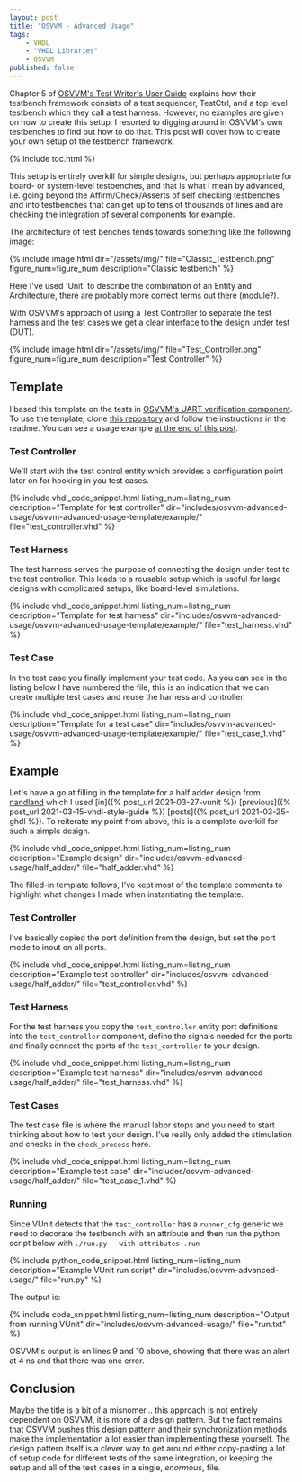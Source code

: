 ```yaml
---
layout: post
title: "OSVVM - Advanced Usage"
tags:
    - VHDL
    - "VHDL Libraries"
    - OSVVM
published: false
---
```


Chapter 5 of [OSVVM's Test Writer's User Guide](https://github.com/OSVVM/Documentation/blob/master/OSVVM_test_writers_user_guide.pdf) explains how their testbench framework consists of a test sequencer, TestCtrl, and a top level testbench which they call a test harness. However, no examples are given on how to create this setup. I resorted to digging around in OSVVM's own testbenches to find out how to do that. This post will cover how to create your own setup of the testbench framework.

{% include toc.html %}

This setup is entirely overkill for simple designs, but perhaps appropriate for board- or system-level testbenches, and that is what I mean by advanced, i.e. going beyond the Affirm/Check/Asserts of self checking testbenches and into testbenches that can get up to tens of thousands of lines and are checking the integration of several components for example.

The architecture of test benches tends towards something like the following image:

<!-- {% increment figure_num %} -->
{% include image.html dir="/assets/img/" file="Classic_Testbench.png" figure_num=figure_num description="Classic testbench" %}

Here I've used 'Unit' to describe the combination of an Entity and Architecture, there are probably more correct terms out there (module?).

With OSVVM's approach of using a Test Controller to separate the test harness and the test cases we get a clear interface to the design under test (DUT).

<!-- {% increment figure_num %} -->
{% include image.html dir="/assets/img/" file="Test_Controller.png" figure_num=figure_num description="Test Controller" %}


## Template

I based this template on the tests in [OSVVM's UART verification component](https://github.com/OSVVM/UART/blob/ec0e17f6622145173754d6b56f78d86cf92cd249/testbench/TbUart_Checkers1.vhd). To use the template, clone [this repository](https://github.com/sturla22/osvvm_advanced_template) and follow the instructions in the readme. You can see a usage example [at the end of this post](#example).

### Test Controller

We'll start with the test control entity which provides a configuration point later on for hooking in you test cases.

<!-- {% increment listing_num %} -->
{%
  include vhdl_code_snippet.html
  listing_num=listing_num
  description="Template for test controller"
  dir="includes/osvvm-advanced-usage/osvvm-advanced-usage-template/example/"
  file="test_controller.vhd"
%}

### Test Harness

The test harness serves the purpose of connecting the design under test to the test controller. This leads to a reusable setup which is useful for large designs with complicated setups, like board-level simulations.

<!-- {% increment listing_num %} -->
{%
  include vhdl_code_snippet.html
  listing_num=listing_num
  description="Template for test harness"
  dir="includes/osvvm-advanced-usage/osvvm-advanced-usage-template/example/"
  file="test_harness.vhd"
%}

### Test Case

In the test case you finally implement your test code. As you can see in the listing below I have numbered the file, this is an indication that we can create multiple test cases and reuse the harness and controller.

<!-- {% increment listing_num %} -->
{%
  include vhdl_code_snippet.html
  listing_num=listing_num
  description="Template for a test case"
  dir="includes/osvvm-advanced-usage/osvvm-advanced-usage-template/example/"
  file="test_case_1.vhd"
%}

## Example

Let's have a go at filling in the template for a half adder design from [nandland](https://www.nandland.com/vhdl/modules/module-half-adder.html) which I used [in]({% post_url 2021-03-27-vunit %}) [previous]({% post_url 2021-03-15-vhdl-style-guide %}) [posts]({% post_url 2021-03-25-ghdl %}). To reiterate my point from above, this is a complete overkill for such a simple design.

<!-- {% increment listing_num %} -->
{%
  include vhdl_code_snippet.html
  listing_num=listing_num
  description="Example design"
  dir="includes/osvvm-advanced-usage/half_adder/"
  file="half_adder.vhd"
%}

The filled-in template follows, I've kept most of the template comments to highlight what changes I made when instantiating the template.

### Test Controller

I've basically copied the port definition from the design, but set the port mode to inout on all ports.

<!-- {% increment listing_num %} -->
{%
  include vhdl_code_snippet.html
  listing_num=listing_num
  description="Example test controller"
  dir="includes/osvvm-advanced-usage/half_adder/"
  file="test_controller.vhd"
%}

### Test Harness

For the test harness you copy the `test_controller` entity port definitions into the `test_controller` component, define the signals needed for the ports and finally connect the ports of the `test_controller` to your design.

<!-- {% increment listing_num %} -->
{%
  include vhdl_code_snippet.html
  listing_num=listing_num
  description="Example test harness"
  dir="includes/osvvm-advanced-usage/half_adder/"
  file="test_harness.vhd"
%}

### Test Cases

The test case file is where the manual labor stops and you need to start thinking about how to test your design. I've really only added the stimulation and checks in the `check_process` here.

<!-- {% increment listing_num %} -->
{%
  include vhdl_code_snippet.html
  listing_num=listing_num
  description="Example test case"
  dir="includes/osvvm-advanced-usage/half_adder/"
  file="test_case_1.vhd"
%}

### Running

Since VUnit detects that the `test_controller` has a `runner_cfg` generic we need to decorate the testbench with an attribute and then run the python script below with `./run.py --with-attributes .run`

<!-- {% increment listing_num %} -->
{%
  include python_code_snippet.html
  listing_num=listing_num
  description="Example VUnit run script"
  dir="includes/osvvm-advanced-usage/"
  file="run.py"
%}

The output is:

<!-- {% increment listing_num %} -->
{%
  include code_snippet.html
  listing_num=listing_num
  description="Output from running VUnit"
  dir="includes/osvvm-advanced-usage/"
  file="run.txt"
%}

OSVVM's output is on lines 9 and 10 above, showing that there was an alert at 4 ns and that there was one error.

## Conclusion

Maybe the title is a bit of a misnomer... this approach is not entirely dependent on OSVVM, it is more of a design pattern. But the fact remains that OSVVM pushes this design pattern and their synchronization methods make the implementation a lot easier than implementing these yourself. The design pattern itself is a clever way to get around either copy-pasting a lot of setup code for different tests of the same integration, or keeping the setup and all of the test cases in a single, _enormous_, file.

